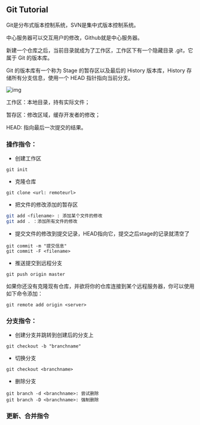 ## Git Tutorial

Git是分布式版本控制系统，SVN是集中式版本控制系统。

中心服务器可以交互用户的修改，Github就是中心服务器。

新建一个仓库之后，当前目录就成为了工作区，工作区下有一个隐藏目录 .git，它属于 Git 的版本库。

Git 的版本库有一个称为 Stage 的暂存区以及最后的 History 版本库，History 存储所有分支信息，使用一个 HEAD 指针指向当前分支。

![img](https://cs-notes-1256109796.cos.ap-guangzhou.myqcloud.com/image-20191208195941661.png)

工作区：本地目录，持有实际文件；

暂存区：修改区域，缓存开发者的修改；

HEAD: 指向最后一次提交的结果。


### 操作指令：

- 创建工作区

```shell
git init
```

- 克隆仓库

```shell
git clone <url: remoteurl>
```

- 把文件的修改添加的暂存区

```bash
git add <filename> : 添加某个文件的修改
git add . ：添加所有文件的修改
```

- 提交文件的修改到提交记录，HEAD指向它，提交之后stage的记录就清空了

```SHELL
git commit -m "提交信息"
git commit -F <filename>
```

- 推送提交到远程分支

```shell
git push origin master
```

如果你还没有克隆现有仓库，并欲将你的仓库连接到某个远程服务器，你可以使用如下命令添加：

```shell
git remote add origin <server>
```



### 分支指令：

- 创建分支并跳转到创建后的分支上

```shell
git checkout -b "branchname"
```

- 切换分支

```shell
git checkout <branchname>
```

- 删除分支

```shell
git branch -d <branchname>: 尝试删除
git branch -D <branchname>: 强制删除
```



### 更新、合并指令



